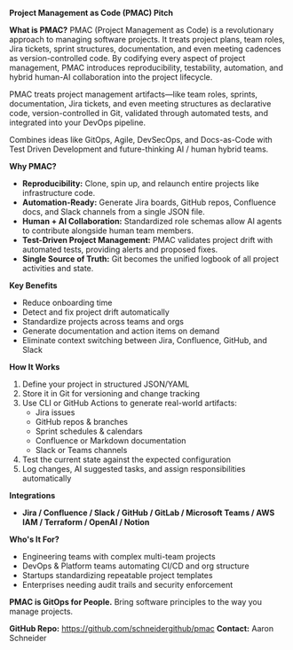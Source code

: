 
**Project Management as Code (PMAC) Pitch**

**What is PMAC?**
PMAC (Project Management as Code) is a revolutionary approach to managing software projects. It treats project plans, team roles, Jira tickets, sprint structures, documentation, and even meeting cadences as version-controlled code. By codifying every aspect of project management, PMAC introduces reproducibility, testability, automation, and hybrid human-AI collaboration into the project lifecycle.

PMAC treats project management artifacts—like team roles, sprints, documentation, Jira tickets, and even meeting structures as declarative code, version-controlled in Git, validated through automated tests, and integrated into your DevOps pipeline.

Combines ideas like GitOps, Agile, DevSecOps, and Docs-as-Code with Test Driven Development and future-thinking AI / human hybrid teams.

**Why PMAC?**
- **Reproducibility:** Clone, spin up, and relaunch entire projects like infrastructure code.
- **Automation-Ready:** Generate Jira boards, GitHub repos, Confluence docs, and Slack channels from a single JSON file.
- **Human + AI Collaboration:** Standardized role schemas allow AI agents to contribute alongside human team members.
- **Test-Driven Project Management:** PMAC validates project drift with automated tests, providing alerts and proposed fixes.
- **Single Source of Truth:** Git becomes the unified logbook of all project activities and state.

**Key Benefits**
- Reduce onboarding time
- Detect and fix project drift automatically
- Standardize projects across teams and orgs
- Generate documentation and action items on demand
- Eliminate context switching between Jira, Confluence, GitHub, and Slack

**How It Works**
1. Define your project in structured JSON/YAML
2. Store it in Git for versioning and change tracking
3. Use CLI or GitHub Actions to generate real-world artifacts:
   - Jira issues
   - GitHub repos & branches
   - Sprint schedules & calendars
   - Confluence or Markdown documentation
   - Slack or Teams channels
4. Test the current state against the expected configuration
5. Log changes, AI suggested tasks, and assign responsibilities automatically

**Integrations**
- **Jira / Confluence / Slack / GitHub / GitLab / Microsoft Teams / AWS IAM / Terraform / OpenAI / Notion**

**Who's It For?**
- Engineering teams with complex multi-team projects
- DevOps & Platform teams automating CI/CD and org structure
- Startups standardizing repeatable project templates
- Enterprises needing audit trails and security enforcement

**PMAC is GitOps for People.**
Bring software principles to the way you manage projects.

**GitHub Repo:** https://github.com/schneidergithub/pmac
**Contact:** Aaron Schneider
